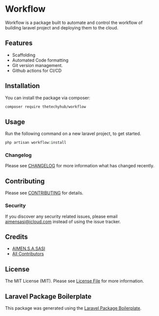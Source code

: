 # Workflow

Workflow is a package built to automate and control the workflow of building laravel project and deploying them to the cloud.

## Features

- Scaffolding
- Automated Code formatting
- Git version management.
- Github actions for CI/CD

## Installation

You can install the package via composer:

```bash
composer require thetechyhub/workflow
```

## Usage

Run the following command on a new laravel project, to get started.

``` php
php artisan workflow:install
```

### Changelog

Please see [CHANGELOG](CHANGELOG.md) for more information what has changed recently.

## Contributing

Please see [CONTRIBUTING](CONTRIBUTING.md) for details.

### Security

If you discover any security related issues, please email aimensasi@icloud.com instead of using the issue tracker.

## Credits

- [AIMEN.S.A.SASI](https://github.com/thetechyhub)
- [All Contributors](../../contributors)

## License

The MIT License (MIT). Please see [License File](LICENSE.md) for more information.

## Laravel Package Boilerplate

This package was generated using the [Laravel Package Boilerplate](https://laravelpackageboilerplate.com).
